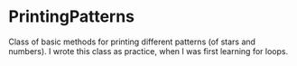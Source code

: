 # PrintingPatterns
Class of basic methods for printing different patterns (of stars and numbers). I wrote this class as practice, when I was first learning for loops. 
